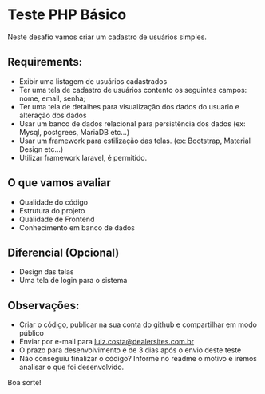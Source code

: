 # Teste PHP Básico

Neste desafio vamos criar um cadastro de usuários simples.

## Requirements:

* Exibir uma listagem de usuários cadastrados
* Ter uma tela de cadastro de usuários contento os seguintes campos: nome, email, senha;
* Ter uma tela de detalhes para visualização dos dados do usuario e alteração dos dados
* Usar um banco de dados relacional para persistência dos dados (ex: Mysql, postgrees, MariaDB etc...)
* Usar um framework para estilização das telas. (ex: Bootstrap, Material Design etc...)
* Utilizar framework laravel, é permitido.

## O que vamos avaliar

- Qualidade do código
- Estrutura do projeto
- Qualidade de Frontend
- Conhecimento em banco de dados

## Diferencial (Opcional)
- Design das telas
- Uma tela de login para o sistema


## Observações:
* Criar o código, publicar na sua conta do github e compartilhar em modo público
* Enviar por e-mail para luiz.costa@dealersites.com.br
* O prazo para desenvolvimento é de 3 dias após o envio deste teste
* Não conseguiu finalizar o código? Informe no readme o motivo e iremos analisar o que foi desenvolvido.


Boa sorte!

